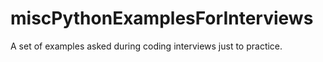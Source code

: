 # miscPythonExamplesForInterviews


A set of examples asked during coding interviews just to practice.
